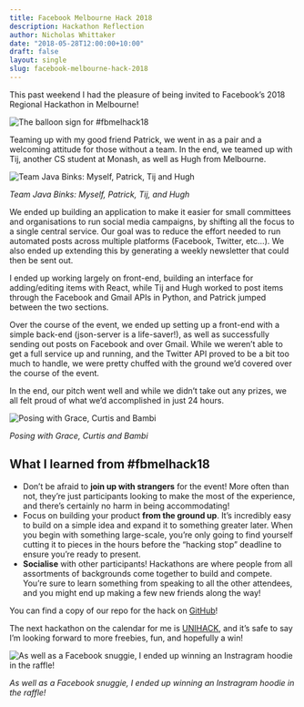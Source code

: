 ```yaml
---
title: Facebook Melbourne Hack 2018
description: Hackathon Reflection
author: Nicholas Whittaker
date: "2018-05-28T12:00:00+10:00"
draft: false
layout: single
slug: facebook-melbourne-hack-2018
---
```


This past weekend I had the pleasure of being invited to Facebook’s 2018 Regional Hackathon in Melbourne!

<!--more-->

![The balloon sign for #fbmelhack18](/media/facebook-melbourne-hack-2018/1.jpg)

Teaming up with my good friend Patrick, we went in as a pair and a welcoming attitude for those without a team. In the end, we teamed up with Tij, another CS student at Monash, as well as Hugh from Melbourne.

![Team Java Binks: Myself, Patrick, Tij and Hugh](/media/facebook-melbourne-hack-2018/2.jpg)

_Team Java Binks: Myself, Patrick, Tij, and Hugh_

We ended up building an application to make it easier for small committees and organisations to run social media campaigns, by shifting all the focus to a single central service. Our goal was to reduce the effort needed to run automated posts across multiple platforms (Facebook, Twitter, etc…). We also ended up extending this by generating a weekly newsletter that could then be sent out.

I ended up working largely on front-end, building an interface for adding/editing items with React, while Tij and Hugh worked to post items through the Facebook and Gmail APIs in Python, and Patrick jumped between the two sections.

Over the course of the event, we ended up setting up a front-end with a simple back-end (json-server is a life-saver!), as well as successfully sending out posts on Facebook and over Gmail. While we weren’t able to get a full service up and running, and the Twitter API proved to be a bit too much to handle, we were pretty chuffed with the ground we’d covered over the course of the event.

In the end, our pitch went well and while we didn’t take out any prizes, we all felt proud of what we’d accomplished in just 24 hours.

![Posing with Grace, Curtis and Bambi](/media/facebook-melbourne-hack-2018/3.jpg)

_Posing with Grace, Curtis and Bambi_

## What I learned from #fbmelhack18

- Don’t be afraid to **join up with strangers** for the event! More often than not, they’re just participants looking to make the most of the experience, and there’s certainly no harm in being accommodating!
- Focus on building your product **from the ground up**. It’s incredibly easy to build on a simple idea and expand it to something greater later. When you begin with something large-scale, you’re only going to find yourself cutting it to pieces in the hours before the “hacking stop” deadline to ensure you’re ready to present.
- **Socialise** with other participants! Hackathons are where people from all assortments of backgrounds come together to build and compete. You’re sure to learn something from speaking to all the other attendees, and you might end up making a few new friends along the way!

You can find a copy of our repo for the hack on [GitHub](https://github.com/nchlswhttkr/fbmelhack18)!

The next hackathon on the calendar for me is [UNIHACK](https://unihack.net/), and it’s safe to say I’m looking forward to more freebies, fun, and hopefully a win!

![As well as a Facebook snuggie, I ended up winning an Instragram hoodie in the raffle!](/media/facebook-melbourne-hack-2018/4.jpg)

_As well as a Facebook snuggie, I ended up winning an Instragram hoodie in the raffle!_
